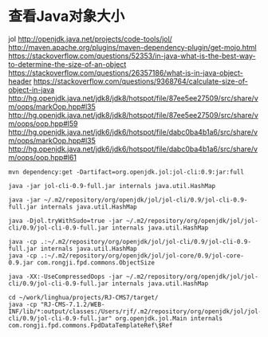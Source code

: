 # 查看Java对象大小

jol
http://openjdk.java.net/projects/code-tools/jol/
http://maven.apache.org/plugins/maven-dependency-plugin/get-mojo.html
https://stackoverflow.com/questions/52353/in-java-what-is-the-best-way-to-determine-the-size-of-an-object
https://stackoverflow.com/questions/26357186/what-is-in-java-object-header
https://stackoverflow.com/questions/9368764/calculate-size-of-object-in-java
http://hg.openjdk.java.net/jdk8/jdk8/hotspot/file/87ee5ee27509/src/share/vm/oops/markOop.hpp#l35
http://hg.openjdk.java.net/jdk8/jdk8/hotspot/file/87ee5ee27509/src/share/vm/oops/oop.hpp#l59
http://hg.openjdk.java.net/jdk6/jdk6/hotspot/file/dabc0ba4b1a6/src/share/vm/oops/markOop.hpp#l35
http://hg.openjdk.java.net/jdk6/jdk6/hotspot/file/dabc0ba4b1a6/src/share/vm/oops/oop.hpp#l61


```
mvn dependency:get -Dartifact=org.openjdk.jol:jol-cli:0.9:jar:full

java -jar jol-cli-0.9-full.jar internals java.util.HashMap

java -jar ~/.m2/repository/org/openjdk/jol/jol-cli/0.9/jol-cli-0.9-full.jar internals java.util.HashMap

java -Djol.tryWithSudo=true -jar ~/.m2/repository/org/openjdk/jol/jol-cli/0.9/jol-cli-0.9-full.jar internals java.util.HashMap

java -cp .:~/.m2/repository/org/openjdk/jol/jol-cli/0.9/jol-cli-0.9-full.jar internals java.util.HashMap
java -cp .:~/.m2/repository/org/openjdk/jol/jol-core/0.9/jol-core-0.9.jar com.rongji.fpd.commons.ObjectSize

java -XX:-UseCompressedOops -jar ~/.m2/repository/org/openjdk/jol/jol-cli/0.9/jol-cli-0.9-full.jar internals java.util.HashMap

cd ~/work/linghua/projects/RJ-CMS7/target/
java -cp "RJ-CMS-7.1.2/WEB-INF/lib/*:output/classes:/Users/rjf/.m2/repository/org/openjdk/jol/jol-cli/0.9/jol-cli-0.9-full.jar" org.openjdk.jol.Main internals com.rongji.fpd.commons.FpdDataTemplateRef\$Ref
```


